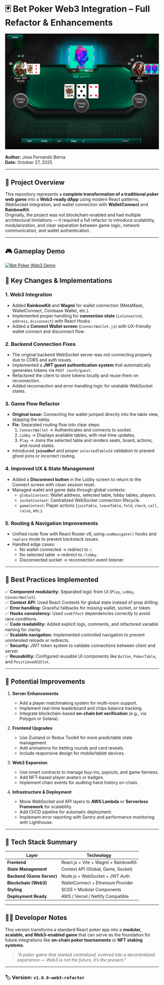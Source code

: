 # 🃏 Bet Poker Web3 Integration – Full Refactor & Enhancements
![Bet Poker Web3 Cover](./client/public/demo/pokerweb3.png)

**Author:** Jose Fernando Berna  
**Date:** October 27, 2025

---

## 📘 Project Overview

This repository represents a **complete transformation of a traditional poker web game** into a **Web3-ready dApp** using modern React patterns, WebSocket integration, and wallet connection with **WalletConnect** and **RainbowKit**.  
Originally, the project was not blockchain-enabled and had multiple architectural limitations — it required a full refactor to introduce scalability, modularization, and clear separation between game logic, network communication, and wallet authentication.

---

## 🎮 Gameplay Demo

<a href="https://youtu.be/-CfFKXAewbo" target="_blank"> <img src="https://img.youtube.com/vi/-CfFKXAewbo/hqdefault.jpg" alt="Bet Poker Web3 Demo" width="720"/> </a>


## 🧩 Key Changes & Implementations

### 1. Web3 Integration
- Added **RainbowKit** and **Wagmi** for wallet connection (MetaMask, WalletConnect, Coinbase Wallet, etc.).  
- Implemented proper handling for **connection state** (`isConnected`, `address`, `disconnect`) with React Hooks.
- Added a **Connect Wallet screen** (`ConnectWallet.js`) with UX-friendly wallet connect and disconnect flow.

### 2. Backend Connection Fixes
- The original backend WebSocket server was not connecting properly due to CORS and auth issues.
- Implemented a **JWT guest authentication system** that automatically generates tokens via `POST /auth/guest`.
- Refactored the client to store tokens locally and reuse them on reconnection.
- Added reconnection and error-handling logic for unstable WebSocket states.

### 3. Game Flow Refactor
- **Original issue:** Connecting the wallet jumped directly into the table view, skipping the lobby.
- **Fix:** Separated routing flow into clear steps:
  1. `ConnectWallet` → Authenticates and connects to socket.
  2. `Lobby` → Displays available tables, with real-time updates.
  3. `Play` → Joins the selected table and renders seats, board, actions, and round states.
- Introduced **`joinedRef`** and proper `selectedTableId` validation to prevent ghost joins or incorrect routing.

### 4. Improved UX & State Management
- Added a **Disconnect button** in the Lobby screen to return to the Connect screen with clean session reset.
- Managed wallet and game data through global contexts:
  - `globalContext`: Wallet address, selected table, lobby tables, players.
  - `socketContext`: Centralized WebSocket connection lifecycle.
  - `gameContext`: Player actions (`joinTable`, `leaveTable`, `fold`, `check`, `call`, `raise`, etc.).

### 5. Routing & Navigation Improvements
- Unified route flow with React Router v6, using `useNavigate()` hooks and `replace` mode to prevent backstack issues.
- Handled edge cases:
  - No wallet connected → redirect to `/`.
  - No selected table → redirect to `/lobby`.
  - Disconnected socket → reconnection event listener.

---

## 🧠 Best Practices Implemented

✅ **Component modularity:** Separated logic from UI (`Play`, `Lobby`, `ConnectWallet`).  
✅ **Context API:** Used React Contexts for global state instead of prop drilling.  
✅ **Error handling:** Graceful fallbacks for missing wallet, socket, or token.  
✅ **Hooks consistency:** Used `useEffect` dependencies correctly to avoid race conditions.  
✅ **Code readability:** Added explicit logs, comments, and refactored variable naming for clarity.  
✅ **Scalable navigation:** Implemented controlled navigation to prevent unintended reloads or redirects.  
✅ **Security:** JWT token system to validate connections between client and server.  
✅ **Reusability:** Configured reusable UI components like `Button`, `PokerTable`, and `PositionedUISlot`.

---

## 🚀 Potential Improvements

1. **Server Enhancements**
   - Add a player matchmaking system for multi-room support.
   - Implement real-time leaderboard and chips balance tracking.
   - Integrate blockchain-based **on-chain bet verification** (e.g., via Polygon or Solana).

2. **Frontend Upgrades**
   - Use Zustand or Redux Toolkit for more predictable state management.
   - Add animations for betting rounds and card reveals.
   - Include responsive design for mobile/tablet devices.

3. **Web3 Expansion**
   - Use smart contracts to manage buy-ins, payouts, and game fairness.
   - Add NFT-based player avatars or badges.
   - Implement chain events for auditing hand history on-chain.

4. **Infrastructure & Deployment**
   - Move WebSocket and API layers to **AWS Lambda** or **Serverless Framework** for scalability.
   - Add CI/CD pipeline for automatic deployment.
   - Implement error reporting with Sentry and performance monitoring with Lighthouse.

---

## 🧱 Tech Stack Summary

| Layer | Technology |
|-------|-------------|
| **Frontend** | React.js + Vite + Wagmi + RainbowKit |
| **State Management** | Context API (Global, Game, Socket) |
| **Backend (Game Server)** | Node.js + WebSocket + JWT Auth |
| **Blockchain (Web3)** | WalletConnect + Ethereum Provider |
| **Styling** | SCSS + Modular Components |
| **Deployment Ready** | AWS / Vercel / Netlify Compatible |

---

## 🧑‍💻 Developer Notes

This version transforms a standard React poker app into a **modular, scalable, and Web3-enabled game** that can serve as the foundation for future integrations like **on-chain poker tournaments** or **NFT staking systems**.

> _"A poker game that started centralized, evolved into a decentralized experience — Web3 is not the future, it’s the present."_

---

### 🏷️ Version: `v1.0.0-web3-refactor`
